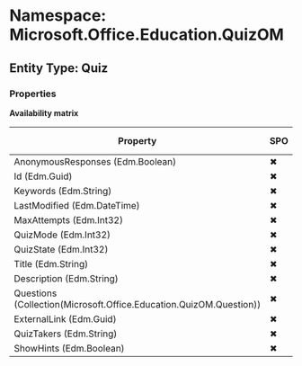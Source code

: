 # Namespace: Microsoft.Office.Education.QuizOM
## Entity Type: Quiz

### Properties

**Availability matrix**

Property | SPO | SP 2019 | SP 2016 | SP 2013
----------|-----|---------|---------|--------
AnonymousResponses (Edm.Boolean) | ✖ | ✖ | ✖ | ✔
Id (Edm.Guid) | ✖ | ✖ | ✖ | ✔
Keywords (Edm.String) | ✖ | ✖ | ✖ | ✔
LastModified (Edm.DateTime) | ✖ | ✖ | ✖ | ✔
MaxAttempts (Edm.Int32) | ✖ | ✖ | ✖ | ✔
QuizMode (Edm.Int32) | ✖ | ✖ | ✖ | ✔
QuizState (Edm.Int32) | ✖ | ✖ | ✖ | ✔
Title (Edm.String) | ✖ | ✖ | ✖ | ✔
Description (Edm.String) | ✖ | ✖ | ✖ | ✔
Questions (Collection(Microsoft.Office.Education.QuizOM.Question)) | ✖ | ✖ | ✖ | ✔
ExternalLink (Edm.Guid) | ✖ | ✖ | ✖ | ✔
QuizTakers (Edm.String) | ✖ | ✖ | ✖ | ✔
ShowHints (Edm.Boolean) | ✖ | ✖ | ✖ | ✔

